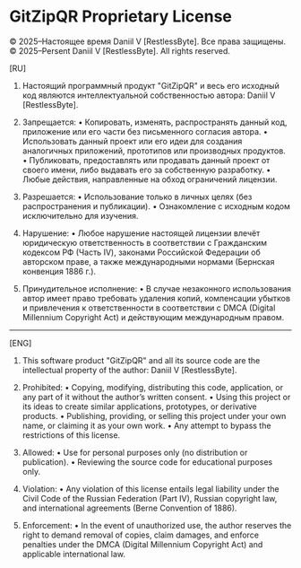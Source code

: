 GitZipQR Proprietary License
============================

© 2025–Настоящее время Daniil V [RestlessByte]. Все права защищены.  
© 2025–Persent Daniil V [RestlessByte]. All rights reserved.  

[RU]

1. Настоящий программный продукт "GitZipQR" и весь его исходный код являются
интеллектуальной собственностью автора: Daniil V [RestlessByte].

2. Запрещается:
   • Копировать, изменять, распространять данный код, приложение или его части без
     письменного согласия автора.
   • Использовать данный проект или его идеи для создания аналогичных приложений,
     прототипов или производных продуктов.
   • Публиковать, предоставлять или продавать данный проект от своего имени, либо
     выдавать его за собственную разработку.
   • Любые действия, направленные на обход ограничений лицензии.

3. Разрешается:
   • Использование только в личных целях (без распространения и публикации).
   • Ознакомление с исходным кодом исключительно для изучения.

4. Нарушение:
   • Любое нарушение настоящей лицензии влечёт юридическую ответственность в
     соответствии с Гражданским кодексом РФ (Часть IV), законами Российской Федерации
     об авторском праве, а также международными нормами (Бернская конвенция 1886 г.).

5. Принудительное исполнение:
   • В случае незаконного использования автор имеет право требовать удаления копий,
     компенсации убытков и привлечения к ответственности в соответствии с DMCA (Digital
     Millennium Copyright Act) и действующим международным правом.

---

[ENG]

1. This software product "GitZipQR" and all its source code are the intellectual property
of the author: Daniil V [RestlessByte].

2. Prohibited:
   • Copying, modifying, distributing this code, application, or any part of it without
     the author’s written consent.
   • Using this project or its ideas to create similar applications, prototypes, or
     derivative products.
   • Publishing, providing, or selling this project under your own name, or claiming it as
     your own work.
   • Any attempt to bypass the restrictions of this license.

3. Allowed:
   • Use for personal purposes only (no distribution or publication).
   • Reviewing the source code for educational purposes only.

4. Violation:
   • Any violation of this license entails legal liability under the Civil Code of the
     Russian Federation (Part IV), Russian copyright law, and international agreements
     (Berne Convention of 1886).

5. Enforcement:
   • In the event of unauthorized use, the author reserves the right to demand removal of
     copies, claim damages, and enforce penalties under the DMCA (Digital Millennium
     Copyright Act) and applicable international law.
